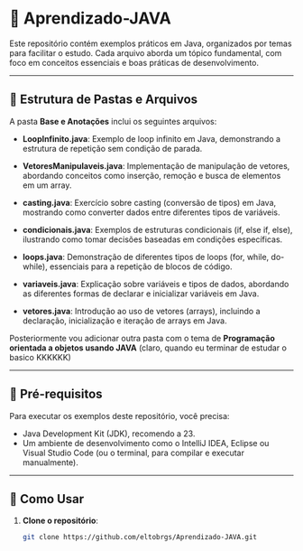 # 📘 Aprendizado-JAVA

Este repositório contém exemplos práticos em Java, organizados por temas para facilitar o estudo. Cada arquivo aborda um tópico fundamental, com foco em conceitos essenciais e boas práticas de desenvolvimento.

---

## 📂 Estrutura de Pastas e Arquivos

A pasta **Base e Anotações** inclui os seguintes arquivos:

- **LoopInfinito.java**: Exemplo de loop infinito em Java, demonstrando a estrutura de repetição sem condição de parada.
  
- **VetoresManipulaveis.java**: Implementação de manipulação de vetores, abordando conceitos como inserção, remoção e busca de elementos em um array.
  
- **casting.java**: Exercício sobre casting (conversão de tipos) em Java, mostrando como converter dados entre diferentes tipos de variáveis.
  
- **condicionais.java**: Exemplos de estruturas condicionais (if, else if, else), ilustrando como tomar decisões baseadas em condições específicas.
  
- **loops.java**: Demonstração de diferentes tipos de loops (for, while, do-while), essenciais para a repetição de blocos de código.
  
- **variaveis.java**: Explicação sobre variáveis e tipos de dados, abordando as diferentes formas de declarar e inicializar variáveis em Java.
  
- **vetores.java**: Introdução ao uso de vetores (arrays), incluindo a declaração, inicialização e iteração de arrays em Java.

Posteriormente vou adicionar outra pasta com o tema de **Programação orientada a objetos usando JAVA** (claro, quando eu terminar de estudar o basico KKKKKK)


---

## 🔧 Pré-requisitos

Para executar os exemplos deste repositório, você precisa:

- Java Development Kit (JDK), recomendo a 23.
- Um ambiente de desenvolvimento como o IntelliJ IDEA, Eclipse ou Visual Studio Code (ou o terminal, para compilar e executar manualmente).

---

## 🚀 Como Usar

1. **Clone o repositório**:
   ```bash
   git clone https://github.com/eltobrgs/Aprendizado-JAVA.git
